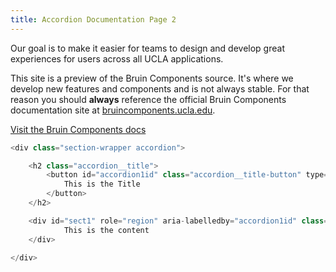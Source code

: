 ```yaml
---
title: Accordion Documentation Page 2
---
```

Our goal is to make it easier for teams to design and develop great experiences for users across all UCLA applications.

This site is a preview of the Bruin Components source. It's where we develop new features and components and is not always stable. For that reason you should **always** reference the official Bruin Components documentation site at [bruincomponents.ucla.edu](https://bruincomponents.ucla.edu/).

<a href="https://bruincomponents.ucla.edu/" class="create-button">Visit the Bruin Components docs</a>

```javascript
<div class="section-wrapper accordion">

	<h2 class="accordion__title">
		<button id="accordion1id" class="accordion__title-button" type="button" aria-expanded="true" aria-controls="sect1">
			This is the Title
		</button>
	</h2>

	<div id="sect1" role="region" aria-labelledby="accordion1id" class="accordion__content grey-bk">
			This is the content
	</div>

</div>
```
